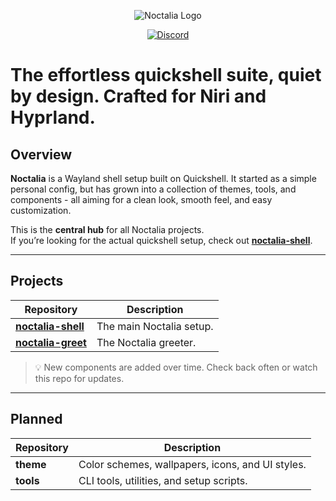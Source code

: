 <p align="center">
  <img src="https://assets.noctalia.dev/noctalia-logo-mini.png" alt="Noctalia Logo" />
</p>

<p align="center">
  <a href="https://discord.noctalia.dev">
    <img src="https://img.shields.io/badge/Discord-5865F2?style=for-the-badge&labelColor=0C0D11&color=A8AEFF&logo=discord&logoColor=white" alt="Discord" />
  </a>
</p>


# The effortless quickshell suite, quiet by design. Crafted for Niri and Hyprland.


## Overview

**Noctalia** is a Wayland shell setup built on Quickshell.
It started as a simple personal config, but has grown into a collection of themes, tools, and components - all aiming for a clean look, smooth feel, and easy customization.

This is the **central hub** for all Noctalia projects.  
If you’re looking for the actual quickshell setup, check out [**noctalia-shell**](https://github.com/noctalia-dev/noctalia-shell).

---

## Projects

| Repository | Description |
|------------|-------------|
| [**noctalia-shell**](https://github.com/noctalia-dev/noctalia-shell) | The main Noctalia setup. |
| [**noctalia-greet**](https://github.com/noctalia-dev/noctalia-greet) | The Noctalia greeter.    |


> 💡 New components are added over time. Check back often or watch this repo for updates.

---

## Planned

| Repository | Description |
|------------|-------------|
| **theme** | Color schemes, wallpapers, icons, and UI styles. |
| **tools** | CLI tools, utilities, and setup scripts. |
